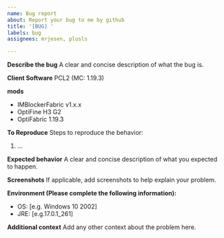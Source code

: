 ```yaml
---
name: Bug report
about: Report your bug to me by github
title: '[BUG] '
labels: bug
assignees: mrjesen, plusls

---
```


**Describe the bug**
A clear and concise description of what the bug is.

**Client Software**
PCL2 (MC: 1.19.3)

**mods**
 - IMBlockerFabric v1.x.x
 - OptiFine H3 G2
 - OptiFabric 1.19.3

**To Reproduce**
Steps to reproduce the behavior:
1. ...

**Expected behavior**
A clear and concise description of what you expected to happen.

**Screenshots**
If applicable, add screenshots to help explain your problem.

**Environment (Please complete the following information):**
 - OS: [e.g. Windows 10 2002]
 - JRE: [e.g.17.0.1_261]

**Additional context**
Add any other context about the problem here.
